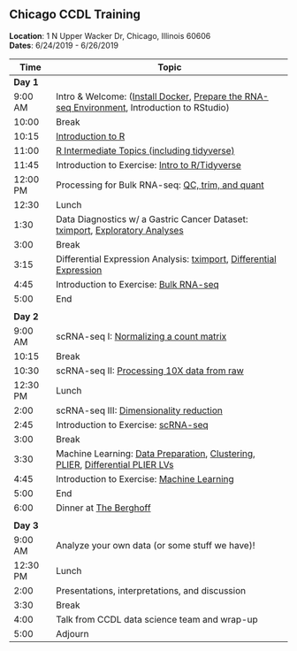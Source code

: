 ## Chicago CCDL Training

**Location**: 1 N Upper Wacker Dr, Chicago, Illinois 60606  
**Dates**: 6/24/2019 - 6/26/2019

| Time      | Topic                                          |
|-----------|------------------------------------------------|
| **Day 1** |                                                |
| 9:00 AM   | Intro & Welcome: ([Install Docker](https://github.com/AlexsLemonade/training-modules/blob/master/docker-install/README.md), [Prepare the RNA-seq Environment](https://github.com/AlexsLemonade/RNA-Seq-Exercises/blob/master/README.md), Introduction to RStudio)
| 10:00   | Break                                            |
| 10:15   | [Introduction to R](https://alexslemonade.github.io/training-modules/intro-to-R-tidyverse/01-intro_to_r.nb.html)                                |
| 11:00   | [R Intermediate Topics (including tidyverse)](https://alexslemonade.github.io/training-modules/intro-to-R-tidyverse/02-intro_to_tidyverse.nb.html)      |
| 11:45   | Introduction to Exercise: [Intro to R/Tidyverse](https://github.com/AlexsLemonade/training-modules/blob/master/intro-to-R-tidyverse/03-intro_to_r_tidyverse_exercise.Rmd)      |
| 12:00 PM     | Processing for Bulk RNA-seq: [QC, trim, and quant](https://github.com/AlexsLemonade/training-modules/blob/master/RNA-seq/01-qc_trim_quant.md)            |
| 12:30   | Lunch                                          |
| 1:30      | Data Diagnostics w/ a Gastric Cancer Dataset: [tximport](https://alexslemonade.github.io/training-modules/RNA-seq/02-gastric_cancer_tximport.nb.html), [Exploratory Analyses](https://alexslemonade.github.io/training-modules/RNA-seq/03-gastric_cancer_exploratory.nb.html) |
| 3:00      | Break                                          |
| 3:15   | Differential Expression Analysis: [tximport](https://github.com/AlexsLemonade/training-modules/blob/master/RNA-seq/04-nb_cell_line_tximport.md), [Differential Expression](https://alexslemonade.github.io/training-modules/RNA-seq/05-nb_cell_line_DESeq2.nb.html)               |
| 4:45      | Introduction to Exercise: [Bulk RNA-seq](https://github.com/AlexsLemonade/training-modules/blob/master/RNA-seq/06-bulk_rnaseq_exercise.Rmd)                                              |
| 5:00      | End                                            |
|           |                                                |
| **Day 2** |                                                |
| 9:00 AM    | scRNA-seq I: [Normalizing a count matrix](https://alexslemonade.github.io/training-modules/scRNA-seq/01-normalizing_scRNA-seq.nb.html)             |
| 10:15   | Break                                          |
| 10:30     | scRNA-seq II: [Processing 10X data from raw](https://github.com/AlexsLemonade/training-modules/blob/master/scRNA-seq/02-tag-based_pre-processing_scRNA-seq.md)                 |
| 12:30 PM  | Lunch                                          |
| 2:00      | scRNA-seq III: [Dimensionality reduction](https://alexslemonade.github.io/training-modules/scRNA-seq/03-dimension_reduction_scRNA-seq.nb.html)                                  |
| 2:45      | Introduction to Exercise: [scRNA-seq](https://github.com/AlexsLemonade/training-modules/blob/master/scRNA-seq/04-scrnaseq_exercise.Rmd)                                              |
| 3:00      | Break                                          |
| 3:30      | Machine Learning: [Data Preparation](https://alexslemonade.github.io/training-modules/machine-learning/01-medulloblastoma_data_prep.nb.html), [Clustering](https://alexslemonade.github.io/training-modules/machine-learning/02-medulloblastoma_clustering.nb.html), [PLIER](https://alexslemonade.github.io/training-modules/machine-learning/03-medulloblastoma_PLIER.nb.html), [Differential PLIER LVs](https://alexslemonade.github.io/training-modules/machine-learning/04-medulloblastoma_LV_differences.nb.html)  
| 4:45      | Introduction to Exercise: [Machine Learning](https://github.com/AlexsLemonade/training-modules/blob/master/machine-learning/05-machine_learning_exercise.Rmd)                                            |
| 5:00      | End                                           |
| 6:00      | Dinner at [The Berghoff](https://www.theberghoff.com/the-berghoff-restaurant-menu)                                 |
|           |                                                |
| **Day 3** |                                                |
| 9:00 AM   | Analyze your own data (or some stuff we have)!                         |
| 12:30 PM  | Lunch                                          |
| 2:00      | Presentations, interpretations, and discussion |
| 3:30      | Break                                          |
| 4:00      | Talk from CCDL data science team and wrap-up   |
| 5:00     | Adjourn                                        |
